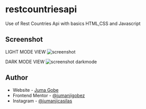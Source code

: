 # restcountriesapi
Use of Rest Countries Api with basics HTML,CSS and Javascript

## Screenshot

  LIGHT MODE VIEW
![screenshot](https://user-images.githubusercontent.com/73429193/185793651-1f0b7b35-8822-4fa0-84cd-e557bc2345ac.PNG)

  DARK MODE VIEW
![screenshot darkmode](https://user-images.githubusercontent.com/73429193/185793669-9e127407-8a02-4e1d-8bf2-009a47ca430f.PNG)


## Author

- Website - [Juma Gobe](https://www.jumanjigobez.github.io)
- Frontend Mentor - [@jumanjigobez](https://www.frontendmentor.io/profile/jumanjigobez)
- Instagram - [@jumanjicasilas](https://www.instagram.com/jumanjigobez)
